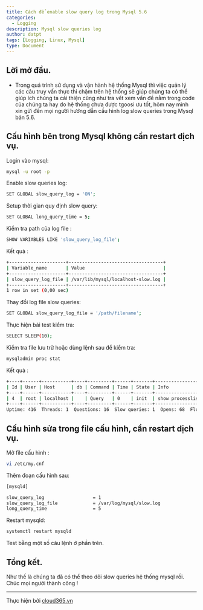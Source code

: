 ```yaml
---
title: Cách để enable slow query log trong Mysql 5.6
categories:
  - Logging
description: Mysql slow queries log
author: datpt
tags: [Logging, Linux, Mysql]
type: Document
---
```


## Lời mở đầu.

- Trong quá trình sử dụng và vận hành hệ thống Mysql thì việc quản lý các câu truy vấn thực thi chậm trên hệ thống sẽ giúp chúng ta có thể giúp ích chúng ta cải thiện cũng như tra vết xem vấn đề nằm trong code của chúng ta hay do hệ thống chưa được tgoosi ưu tốt, hôm nay mình xin gửi đến mọi người hướng dẫn cấu hình log slow queries trong Mysql bản 5.6.

## Cấu hình bên trong Mysql không cần restart dịch vụ.

Login vào mysql:

```sh
mysql -u root -p
```

Enable slow queries log:

```sh
SET GLOBAL slow_query_log = 'ON';
```

Setup thời gian quy định slow query:

```sh
SET GLOBAL long_query_time = 5;
```

Kiểm tra path của log file :

```sh
SHOW VARIABLES LIKE 'slow_query_log_file';
```

Kết quả :

```sh
+---------------------+-----------------------------------+
| Variable_name       | Value                             |
+---------------------+-----------------------------------+
| slow_query_log_file | /var/lib/mysql/localhost-slow.log |
+---------------------+-----------------------------------+
1 row in set (0,00 sec)

```

Thay đổi log file slow queries:

```sh
SET GLOBAL slow_query_log_file = '/path/filename';
```

Thực hiện bài test kiểm tra:

```sh
SELECT SLEEP(10);
```

Kiểm tra file lưu trữ hoặc dùng lệnh sau để kiểm tra:

```sh
mysqladmin proc stat
```

Kết quả :

```sh
+----+------+-----------+----+---------+------+-------+------------------+
| Id | User | Host      | db | Command | Time | State | Info             |
+----+------+-----------+----+---------+------+-------+------------------+
| 4  | root | localhost |    | Query   | 0    | init  | show processlist |
+----+------+-----------+----+---------+------+-------+------------------+
Uptime: 416  Threads: 1  Questions: 16  Slow queries: 1  Opens: 68  Flush tables: 1  Open tables: 61  Queries per second avg: 0.038

```

## Cấu hình sửa trong file cấu hình, cần restart dịch vụ.

Mở file cấu hình :

```sh
vi /etc/my.cnf
```

Thêm đoạn cấu hình sau:

```sh
[mysqld]

slow_query_log                  = 1
slow_query_log_file             = /var/log/mysql/slow.log
long_query_time                 = 5
```

Restart mysqld:

```sh
systemctl restart mysqld
```

Test bằng một số câu lệnh ở phần trên.

## Tổng kết.

Như thế là chúng ta đã có thể theo dõi slow queries hệ thống mysql rồi. Chúc mọi người thành công !

---
Thực hiện bởi <a href="https://cloud365.vn/" target="_blank">cloud365.vn</a>